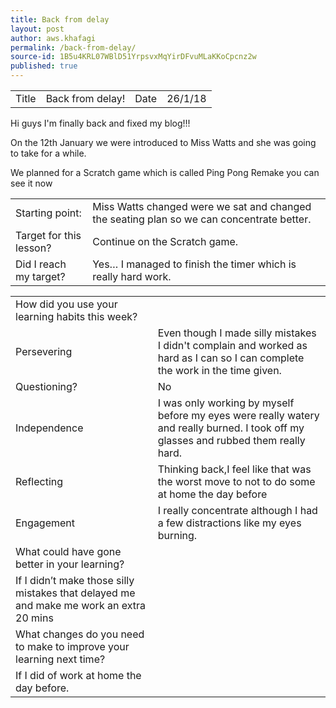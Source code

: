 ```yaml
---
title: Back from delay
layout: post
author: aws.khafagi
permalink: /back-from-delay/
source-id: 1B5u4KRL07WBlD51YrpsvxMqYirDFvuMLaKKoCpcnz2w
published: true
---
```

<table>
  <tr>
    <td>Title</td>
    <td>Back from delay!</td>
    <td>Date</td>
    <td>26/1/18</td>
  </tr>
</table>


Hi guys I'm finally back and fixed my blog!!!

On the 12th January we were introduced to Miss Watts and she was going to take for a while. 

We planned for a Scratch game which is called Ping Pong Remake you can see it now

<table>
  <tr>
    <td>Starting point:</td>
    <td>Miss Watts changed were we sat and changed the seating plan so we can concentrate better.</td>
  </tr>
  <tr>
    <td>Target for this lesson?</td>
    <td>Continue on the Scratch game.</td>
  </tr>
  <tr>
    <td>Did I reach my target? </td>
    <td>Yes… I managed to finish the timer which is really hard work.</td>
  </tr>
</table>


<table>
  <tr>
    <td>How did you use your learning habits this week?</td>
    <td></td>
  </tr>
  <tr>
    <td>Persevering</td>
    <td>Even though I made silly mistakes I didn't complain and worked as hard as I can so I can complete the work in the time given.</td>
  </tr>
  <tr>
    <td>Questioning?</td>
    <td>No </td>
  </tr>
  <tr>
    <td>Independence</td>
    <td>I was only working by myself before my eyes were really watery and really burned. I took off my glasses and rubbed them really hard.</td>
  </tr>
  <tr>
    <td>Reflecting</td>
    <td>Thinking back,I feel like that was the worst move to not to do some at home the day before </td>
  </tr>
  <tr>
    <td>Engagement</td>
    <td>I really concentrate although I had a few distractions like my eyes burning.</td>
  </tr>
  <tr>
    <td>What could have gone better in your learning?</td>
    <td></td>
  </tr>
  <tr>
    <td>If I didn’t make those silly mistakes that delayed me and make me work an extra 20 mins</td>
    <td></td>
  </tr>
  <tr>
    <td>What changes do you need to make to improve your learning next time?</td>
    <td></td>
  </tr>
  <tr>
    <td>If I did of work at home the day before.</td>
    <td></td>
  </tr>
</table>



